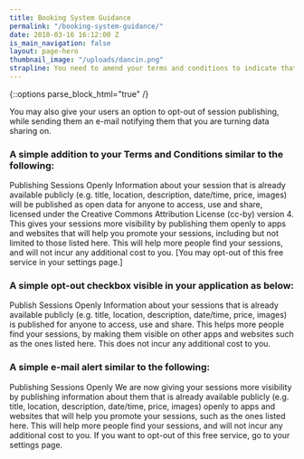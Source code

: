```yaml
---
title: Booking System Guidance
permalink: "/booking-system-guidance/"
date: 2018-03-16 16:12:00 Z
is_main_navigation: false
layout: page-hero
thumbnail_image: "/uploads/dancin.png"
strapline: You need to amend your terms and conditions to indicate that your users' sessions will be published openly. 
---
```


{::options parse_block_html="true" /}


<article>
<div class="one">
You may also give your users an option to opt-out of session publishing, while sending them an e-mail notifying them that you are turning data sharing on.

### A simple addition to your Terms and Conditions similar to the following:

Publishing Sessions Openly
Information about your session that is already available publicly (e.g. title, location, description, date/time, price, images) will be published as open data for anyone to access, use and share, licensed under the Creative Commons Attribution License (cc-by) version 4. This gives your sessions more visibility by publishing them openly to apps and websites that will help you promote your sessions, including but not limited to those listed here. This will help more people find your sessions, and will not incur any additional cost to you. [You may opt-out of this free service in your settings page.]

### A simple opt-out checkbox visible in your application as below:


Publish Sessions Openly
Information about your sessions that is already available publicly (e.g. title, location, description, date/time, price, images) is published for anyone to access, use and share. This helps more people find your sessions, by making them visible on other apps and websites such as the ones listed here. This does not incur any additional cost to you.

### A simple e-mail alert similar to the following:

Publishing Sessions Openly
We are now giving your sessions more visibility by publishing information about them that is already available publicly (e.g. title, location, description, date/time, price, images) openly to apps and websites that will help you promote your sessions, such as the ones listed here. This will help more people find your sessions, and will not incur any additional cost to you. If you want to opt-out of this free service, go to your settings page.
</div>
</article>